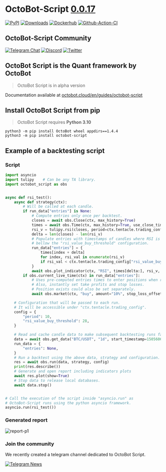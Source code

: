 # OctoBot-Script [0.0.17](https://github.com/Drakkar-Software/OctoBot-Script/tree/master/CHANGELOG.md)
[![PyPI](https://img.shields.io/pypi/v/OctoBot-Script.svg?logo=pypi)](https://pypi.python.org/pypi/octobot-script/)
[![Downloads](https://static.pepy.tech/badge/OctoBot-Script/month)](https://pepy.tech/project/octobot-script)
[![Dockerhub](https://img.shields.io/docker/pulls/drakkarsoftware/OctoBot-Script.svg?logo=docker)](https://hub.docker.com/r/drakkarsoftware/octobot-script)
[![Github-Action-CI](https://github.com/Drakkar-Software/OctoBot-Script/actions/workflows/main.yml/badge.svg)](https://github.com/Drakkar-Software/OctoBot-Script/actions/workflows/main.yml)

## OctoBot-Script Community
[![Telegram Chat](https://img.shields.io/badge/telegram-chat-green.svg?logo=telegram&label=Telegram)](https://octobot.click/readme-telegram-OctoBot-Script)
[![Discord](https://img.shields.io/discord/530629985661222912.svg?logo=discord&label=Discord)](https://octobot.click/gh-discord-OctoBot-Script)
[![Twitter](https://img.shields.io/twitter/follow/DrakkarsOctobot.svg?label=twitter&style=social)](https://octobot.click/gh-twitter-OctoBot-Script)


## OctoBot Script is the Quant framework by OctoBot

> OctoBot Script is in alpha version

Documentation available at [octobot.cloud/en/guides/octobot-script](https://www.octobot.cloud/en/guides/octobot-script?utm_source=octobot&utm_medium=dk&utm_campaign=regular_open_source_content&utm_content=octobot_script_readme)


## Install OctoBot Script from pip

> OctoBot Script requires **Python 3.10**

``` {.sourceCode .bash}
python3 -m pip install OctoBot wheel appdirs==1.4.4
python3 -m pip install octobot-script
```

## Example of a backtesting script

### Script
``` python
import asyncio
import tulipy    # Can be any TA library.
import octobot_script as obs


async def rsi_test():
    async def strategy(ctx):
        # Will be called at each candle.
        if run_data["entries"] is None:
            # Compute entries only once per backtest.
            closes = await obs.Close(ctx, max_history=True)
            times = await obs.Time(ctx, max_history=True, use_close_time=True)
            rsi_v = tulipy.rsi(closes, period=ctx.tentacle.trading_config["period"])
            delta = len(closes) - len(rsi_v)
            # Populate entries with timestamps of candles where RSI is
            # bellow the "rsi_value_buy_threshold" configuration.
            run_data["entries"] = {
                times[index + delta]
                for index, rsi_val in enumerate(rsi_v)
                if rsi_val < ctx.tentacle.trading_config["rsi_value_buy_threshold"]
            }
            await obs.plot_indicator(ctx, "RSI", times[delta:], rsi_v, run_data["entries"])
        if obs.current_live_time(ctx) in run_data["entries"]:
            # Uses pre-computed entries times to enter positions when relevant.
            # Also, instantly set take profits and stop losses.
            # Position exists could also be set separately.
            await obs.market(ctx, "buy", amount="10%", stop_loss_offset="-15%", take_profit_offset="25%")

    # Configuration that will be passed to each run.
    # It will be accessible under "ctx.tentacle.trading_config".
    config = {
        "period": 10,
        "rsi_value_buy_threshold": 28,
    }

    # Read and cache candle data to make subsequent backtesting runs faster.
    data = await obs.get_data("BTC/USDT", "1d", start_timestamp=1505606400)
    run_data = {
        "entries": None,
    }
    # Run a backtest using the above data, strategy and configuration.
    res = await obs.run(data, strategy, config)
    print(res.describe())
    # Generate and open report including indicators plots 
    await res.plot(show=True)
    # Stop data to release local databases.
    await data.stop()


# Call the execution of the script inside "asyncio.run" as
# OctoBot-Script runs using the python asyncio framework.
asyncio.run(rsi_test())
```

### Generated report
![report-p1](https://raw.githubusercontent.com/Drakkar-Software/OctoBot-Script/assets/images/report_1.jpg)

### Join the community
We recently created a telegram channel dedicated to OctoBot Script.

[![Telegram News](https://img.shields.io/static/v1?label=Telegram%20chat&message=Join&logo=telegram&&color=007bff&style=for-the-badge)](https://octobot.click/readme-telegram-OctoBot-Pro)
